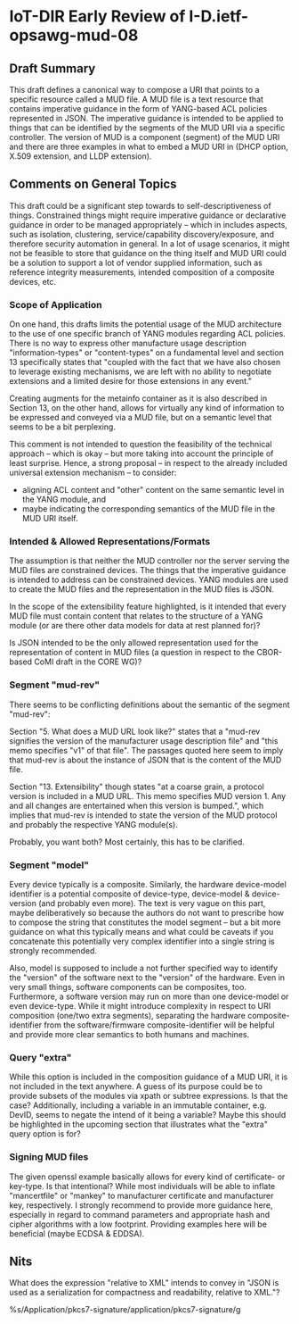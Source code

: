 # IoT-DIR Early Review of I-D.ietf-opsawg-mud-08

## Draft Summary

This draft defines a canonical way to compose a URI that points to a specific
resource called a MUD file. A MUD file is a text resource that contains
imperative guidance in the form of YANG-based ACL policies represented in JSON.
The imperative guidance is intended to be applied to things that can be
identified by the segments of the MUD URI via a specific controller. The version
of MUD is a component (segment) of the MUD URI and there are three examples in
what to embed a MUD URI in (DHCP option, X.509 extension, and LLDP extension).

## Comments on General Topics

This draft could be a significant step towards to self-descriptiveness of
things. Constrained things might require imperative guidance or declarative
guidance in order to be managed appropriately – which in includes aspects, such
as isolation, clustering, service/capability discovery/exposure, and therefore
security automation in general. In a lot of usage scenarios, it might not be
feasible to store that guidance on the thing itself and MUD URI could be a
solution to support a lot of vendor supplied information, such as reference
integrity measurements, intended composition of a composite devices, etc.

### Scope of Application

On one hand, this drafts limits the potential usage of the MUD architecture to
the use of one specific branch of YANG modules regarding ACL policies. There is
no way to express other manufacture usage description "information-types" or
"content-types" on a fundamental level and section 13 specifically states that
"coupled with the fact that we have also chosen to leverage existing mechanisms,
we are left with no ability to negotiate extensions and a limited desire for
those extensions in any event."

Creating augments for the metainfo container as it is also described in Section
13, on the other hand, allows for virtually any kind of information to be
expressed and conveyed via a MUD file, but on a semantic level that seems to be
a bit perplexing. 

This comment is not intended to question the feasibility of the technical
approach – which is okay –  but more taking into account the principle of least
surprise. Hence, a strong proposal – in respect to the already included
universal extension mechanism – to consider:

* aligning ACL content and "other" content on the same semantic level in the
  YANG module, and
* maybe indicating the corresponding semantics of the MUD file in the MUD URI
  itself.

### Intended & Allowed Representations/Formats

The assumption is that neither the MUD controller nor the server serving the MUD
files are constrained devices. The things that the imperative guidance is
intended to address can be constrained devices. YANG modules are used to create
the MUD files and the representation in the MUD files is JSON.

In the scope of the extensibility feature highlighted, is it intended that every
MUD file must contain content that relates to the structure of a YANG module (or
are there other data models for data at rest planned for)?

Is JSON intended to be the only allowed representation used for the
representation of content in MUD files (a question in respect to the CBOR-based
CoMI draft in the CORE WG)?

### Segment "mud-rev"

There seems to be conflicting definitions about the semantic of the segment
"mud-rev":

Section "5. What does a MUD URL look like?" states that a "mud-rev signifies the
version of the manufacturer usage description file" and "this memo specifies
"v1" of that file". The passages quoted here seem to imply that mud-rev is about
the instance of JSON that is the content of the MUD file.

Section "13. Extensibility" though states "at a coarse grain, a protocol version
is included in a MUD URL. This memo specifies MUD version 1. Any and all changes
are entertained when this version is bumped.", which implies that mud-rev is
intended to state the version of the MUD protocol and probably the respective
YANG module(s).

Probably, you want both? Most certainly, this has to be clarified.

### Segment "model"

Every device typically is a composite. Similarly, the hardware device-model
identifier is a potential composite of device-type, device-model &
device-version (and probably even more). The text is very vague on this part,
maybe deliberatively so because the authors do not want to prescribe how to
compose the string that constitutes the model segment – but a bit more guidance
on what this typically means and what could be caveats if you concatenate this
potentially very complex identifier into a single string is strongly
recommended.

Also, model is supposed to include a not further specified way to identify the
"version" of the software next to the "version" of the hardware. Even in very
small things, software components can be composites, too. Furthermore, a
software version may run on more than one device-model or even device-type.
While it might introduce complexity in respect to URI composition (one/two extra
segments), separating the hardware composite-identifier from the
software/firmware composite-identifier will be helpful and provide more clear
semantics to both humans and machines. 

### Query "extra"

While this option is included in the composition guidance of a MUD URI, it is
not included in the text anywhere. A guess of its purpose could be to provide
subsets of the modules via xpath or subtree expressions. Is that the case?
Additionally, including a variable in an immutable container, e.g. DevID, seems
to negate the intend of it being a variable? Maybe this should be highlighted in
the upcoming section that illustrates what the "extra" query option is for?

### Signing MUD files

The given openssl example basically allows for every kind of certificate- or
key-type. Is that intentional? While most individuals will be able to inflate
"mancertfile" or "mankey" to manufacturer certificate and manufacturer key,
respectively. I strongly recommend to provide more guidance here, especially in
regard to command parameters and appropriate hash and cipher algorithms with a
low footprint. Providing examples here will be beneficial (maybe ECDSA & EDDSA).

## Nits

What does the expression "relative to XML"  intends to convey in "JSON is used
as a serialization for compactness and readability, relative to XML."?

%s/Application\/pkcs7-signature/application\/pkcs7-signature/g
